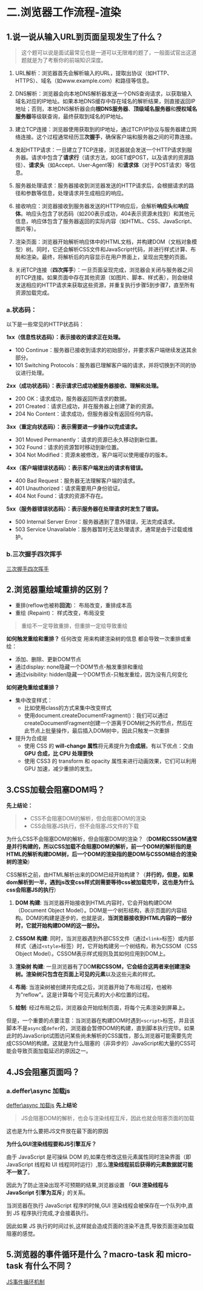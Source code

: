 # 二.浏览器工作流程-渲染
## 1.说一说从输入URL到页面呈现发生了什么？

> 这个题可以说是面试最常见也是一道可以无限难的题了，一般面试官出这道题就是为了考察你的前端知识深度。

1. URL解析：浏览器首先会解析输入的URL，提取出协议（如HTTP、HTTPS）、域名（如www.example.com）和路径等信息。

2. DNS解析：浏览器会向本地DNS解析器发送一个DNS查询请求，以获取输入域名对应的IP地址。如果本地DNS缓存中存在域名的解析结果，则直接返回IP地址；否则，本地DNS解析器会向**根DNS服务器**、**顶级域名服务器**和**授权域名服务器**等级联查询，最终获取到域名的IP地址。

3. 建立TCP连接：浏览器使用获取到的IP地址，通过TCP/IP协议与服务器建立网络连接。这个过程通常经历**三次握手**，确保客户端和服务器之间的可靠连接。

4. 发起HTTP请求：一旦建立了TCP连接，浏览器就会发送一个HTTP请求到服务器。请求中包含了**请求行**（请求方法，如GET或POST，以及请求的资源路径）、**请求头**（如Accept、User-Agent等）和**请求体**（对于POST请求）等信息。

5. 服务器处理请求：服务器接收到浏览器发送的HTTP请求后，会根据请求的路径和参数等信息，处理请求并生成相应的响应。

6. 接收响应：浏览器接收到服务器发送的HTTP响应后，会解析**响应头**和**响应体**。响应头包含了状态码（如200表示成功，404表示资源未找到）和其他元信息，响应体包含了服务器返回的实际内容（如HTML、CSS、JavaScript、图片等）。

7. 渲染页面：浏览器开始解析响应体中的HTML文档，并构建DOM（文档对象模型）树。同时，它还会解析CSS文件和JavaScript代码，并进行样式计算、布局和渲染。最终，将解析后的内容显示在用户界面上，呈现出完整的页面。

8. 关闭TCP连接（**四次挥手**）：一旦页面呈现完成，浏览器会关闭与服务器之间的TCP连接。如果页面中存在其他资源（如图片、脚本、样式表），则会继续发送相应的HTTP请求来获取这些资源，并重复执行步骤5到步骤7，直至所有资源加载完成。

### a.状态码：

以下是一些常见的HTTP状态码：

**1xx（信息性状态码）：表示接收的请求正在处理。**
- 100 Continue：服务器已接收到请求的初始部分，并要求客户端继续发送其余部分。
- 101 Switching Protocols：服务器已理解客户端的请求，并将切换到不同的协议进行处理。

**2xx（成功状态码）：表示请求已成功被服务器接收、理解和处理。**
- 200 OK：请求成功，服务器返回所请求的数据。
- 201 Created：请求已成功，并在服务器上创建了新的资源。
- 204 No Content：请求成功，但服务器没有返回任何内容。

**3xx（重定向状态码）：表示需要进一步操作以完成请求。**
- 301 Moved Permanently：请求的资源已永久移动到新位置。
- 302 Found：请求的资源暂时移动到新位置。
- 304 Not Modified：资源未被修改，客户端可以使用缓存的版本。

**4xx（客户端错误状态码）：表示客户端发出的请求有错误。**
- 400 Bad Request：服务器无法理解客户端的请求。
- 401 Unauthorized：请求需要用户身份验证。
- 404 Not Found：请求的资源不存在。

**5xx（服务器错误状态码）：表示服务器在处理请求时发生了错误。**
- 500 Internal Server Error：服务器遇到了意外错误，无法完成请求。
- 503 Service Unavailable：服务器暂时无法处理请求，通常是由于过载或维护。

### b.三次握手四次挥手
[三次握手四次挥手](https://javaguide.cn/cs-basics/network/tcp-connection-and-disconnection.html#%E5%BB%BA%E7%AB%8B%E8%BF%9E%E6%8E%A5-tcp-%E4%B8%89%E6%AC%A1%E6%8F%A1%E6%89%8B)

## 2.浏览器重绘域重排的区别？

- 重排(reflow也被称**回流**)： 布局改变，重排成本高
- 重绘 (Repaint)： 样式改变，布局没变

> 重绘不一定导致重排，但重排一定绘导致重绘


**如何触发重绘和重排？**
任何改变 用来构建渲染树的信息 都会导致一次重排或重绘：
- 添加、删除、更新DOM节点
- 通过display: none隐藏一个DOM节点-触发重排和重绘
- 通过visibility: hidden隐藏一个DOM节点-只触发重绘，因为没有几何变化

**如何避免重绘或重排？**
- 集中改变样式：
	- 比如使用class的方式来集中改变样式
	- 使用document.createDocumentFragment()：我们可以通过createDocumentFragment创建一个游离于DOM树之外的节点，然后在此节点上批量操作，最后插入DOM树中，因此只触发一次重排
- 提升为合成层
	- 使用 CSS 的 **will-change 属性**将元素提升为**合成层**。有以下优点：交由 **GPU 合成，比 CPU 处理要快**
	- 使用 CSS3 的 transform 和 opacity 属性来进行动画效果，它们可以利用 GPU 加速，减少重排的发生。


## 3.CSS加载会阻塞DOM吗？
**先上结论：**

> - CSS不会阻塞DOM的解析，但会阻塞DOM的渲染
> - CSS会阻塞JS执行，但不会阻塞JS文件的下载


为什么CSS不会阻塞DOM的解析，但会阻塞DOM的渲染？（**DOM和CSSOM通常是并行构建的，所以CSS加载不会阻塞DOM的解析，前一个DOM的解析指的是HTML的解析构建DOM树，后一个DOM的渲染指的是DOM与CSSOM结合的渲染树的渲染**）

CSS解析之前，由HTML解析出来的DOM已经开始构建？（**并行的，但是，如果dom解析到一半，遇到js改变css样式则需要等待css被加载完毕，这也是为什么css会阻塞JS的执行**）

1. **DOM 构建**: 当浏览器开始接收到HTML内容时，它会开始构建DOM（Document Object Model）。DOM是一个树形结构，表示页面的内容结构。DOM的构建是逐步的，也就是说，**当浏览器接收到HTML内容的一部分时，它就开始构建DOM的这一部分。**

2. **CSSOM 构建**: 同时，当浏览器遇到外部CSS文件（通过`<link>`标签）或内部样式（通过`<style>`标签）时，它开始构建另一个树结构，称为CSSOM（CSS Object Model）。CSSOM表示样式规则及其如何应用到DOM上。

3. **渲染树 构建**: 一旦浏览器有了DO**M和CSSOM，它会结合这两者来创建渲染树。渲染树只包含在页面上可见的元素**以及这些元素的样式。

4. **布局**: 当渲染树被创建并完成之后，浏览器开始了布局过程，也被称为"reflow"。这是计算每个可见元素的大小和位置的过程。

5. **绘制**: 经过布局之后，浏览器会开始绘制页面，将每个元素渲染到屏幕上。

但是，一个重要的点要注意：当浏览器在构建DOM时遇到`<script>`标签，并且该脚本不是`async`或`defer`的，浏览器会暂停DOM的构建，直到脚本执行完毕。如果此时的JavaScript试图访问某些尚未解析的CSS属性，那么浏览器可能需要先完成CSSOM的构建。这就是为什么阻塞的（非异步的）JavaScript和大量的CSS可能会导致页面加载延迟的原因之一。

## 4.JS会阻塞页面吗？

### a.deffer\async 加载js
[deffer\async 加载js](https://blog.csdn.net/weixin_43850639/article/details/129342084)
**先上结论**
> JS会阻塞DOM的解析，也会与渲染线程互斥，因此也就会阻塞页面的加载

这也是为什么要把JS文件放在最下面的原因

**为什么GUI渲染线程要和JS引擎互斥？**

由于 JavaScript 是可操纵 DOM 的,如果在修改这些元素属性同时渲染界面（即 JavaScript 线程和 UI 线程同时运行）,那么**渲染线程前后获得的元素数据就可能不一致了**。

因此为了防止渲染出现不可预期的结果,浏览器设置 「**GUI 渲染线程与 JavaScript 引擎为互斥**」的关系。

当浏览器在执行 JavaScript 程序的时候,GUI 渲染线程会被保存在一个队列中,直到 JS 程序执行完成,才会接着执行。

因此如果 JS 执行的时间过长,这样就会造成页面的渲染不连贯,导致页面渲染加载阻塞的感觉。


## 5.浏览器的事件循环是什么？macro-task 和 micro-task 有什么不同？
[JS事件循环机制](https://blog.csdn.net/weixin_43850639/article/details/129652054)
